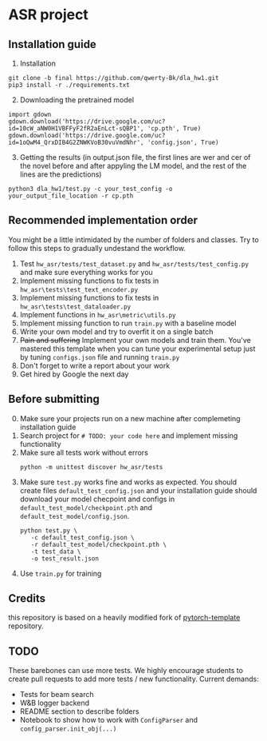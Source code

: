 # ASR project 

## Installation guide

1. Installation

```shell
git clone -b final https://github.com/qwerty-Bk/dla_hw1.git
pip3 install -r ./requirements.txt
```

2. Downloading the pretrained model
```shell
import gdown
gdown.download('https://drive.google.com/uc?id=10cW_aNW0H1VBFFyF2fR2aEnLct-sQBP1', 'cp.pth', True)
gdown.download('https://drive.google.com/uc?id=1oQwM4_QrxDIB4G2ZNWKVoB30vuVmdNhr', 'config.json', True)
```

3. Getting the results (in output.json file, the first lines are wer and cer of the novel before and after appyling the LM model, and the rest of the lines are the predictions)
```shell
python3 dla_hw1/test.py -c your_test_config -o your_output_file_location -r cp.pth
```


## Recommended implementation order

You might be a little intimidated by the number of folders and classes. Try to follow this steps to gradually undestand
the workflow.

1) Test `hw_asr/tests/test_dataset.py`  and `hw_asr/tests/test_config.py` and make sure everything works for you
2) Implement missing functions to fix tests in  `hw_asr\tests\test_text_encoder.py`
3) Implement missing functions to fix tests in  `hw_asr\tests\test_dataloader.py`
4) Implement functions in `hw_asr\metric\utils.py`
5) Implement missing function to run `train.py` with a baseline model
6) Write your own model and try to overfit it on a single batch
7) ~~Pain and suffering~~ Implement your own models and train them. You've mastered this template when you can tune your
   experimental setup just by tuning `configs.json` file and running `train.py`
8) Don't forget to write a report about your work
9) Get hired by Google the next day

## Before submitting

0) Make sure your projects run on a new machine after complemeting installation guide
1) Search project for `# TODO: your code here` and implement missing functionality
2) Make sure all tests work without errors
   ```shell
   python -m unittest discover hw_asr/tests
   ```
3) Make sure `test.py` works fine and works as expected. You should create files `default_test_config.json` and your
   installation guide should download your model checpoint and configs in `default_test_model/checkpoint.pth`
   and `default_test_model/config.json`.
   ```shell
   python test.py \
      -c default_test_config.json \
      -r default_test_model/checkpoint.pth \
      -t test_data \
      -o test_result.json
   ```
4) Use `train.py` for training

## Credits

this repository is based on a heavily modified fork
of [pytorch-template](https://github.com/victoresque/pytorch-template) repository.

## TODO

These barebones can use more tests. We highly encourage students to create pull requests to add more tests / new
functionality. Current demands:

* Tests for beam search
* W&B logger backend
* README section to describe folders
* Notebook to show how to work with `ConfigParser` and `config_parser.init_obj(...)`
